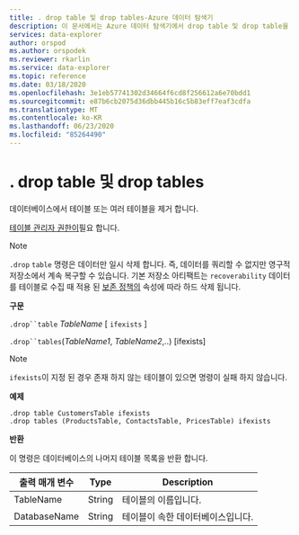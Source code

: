 ```yaml
---
title: . drop table 및 drop tables-Azure 데이터 탐색기
description: 이 문서에서는 Azure 데이터 탐색기에서 drop table 및 drop table을 설명 합니다.
services: data-explorer
author: orspod
ms.author: orspodek
ms.reviewer: rkarlin
ms.service: data-explorer
ms.topic: reference
ms.date: 03/18/2020
ms.openlocfilehash: 3e1eb57741302d34664f6cd8f256612a6e70bdd1
ms.sourcegitcommit: e87b6cb2075d36dbb445b16c5b83eff7eaf3cdfa
ms.translationtype: MT
ms.contentlocale: ko-KR
ms.lasthandoff: 06/23/2020
ms.locfileid: "85264490"
---
```

# <a name="drop-table-and-drop-tables"></a>. drop table 및 drop tables

데이터베이스에서 테이블 또는 여러 테이블을 제거 합니다.

[테이블 관리자 권한이](../management/access-control/role-based-authorization.md)필요 합니다.

> [!NOTE]
> `.drop` `table` 명령은 데이터만 일시 삭제 합니다. 즉, 데이터를 쿼리할 수 없지만 영구적 저장소에서 계속 복구할 수 있습니다. 기본 저장소 아티팩트는 `recoverability` 데이터를 테이블로 수집 때 적용 된 [보존 정책의](../management/retentionpolicy.md) 속성에 따라 하드 삭제 됩니다.

**구문**

`.drop``table` *TableName* [ `ifexists` ]

`.drop``tables`(*TableName1*, *TableName2*,..) [ifexists]

> [!NOTE]
> `ifexists`이 지정 된 경우 존재 하지 않는 테이블이 있으면 명령이 실패 하지 않습니다.

**예제**

```kusto
.drop table CustomersTable ifexists
.drop tables (ProductsTable, ContactsTable, PricesTable) ifexists
```

**반환**

이 명령은 데이터베이스의 나머지 테이블 목록을 반환 합니다.

| 출력 매개 변수 | Type   | Description                             |
|------------------|--------|-----------------------------------------|
| TableName        | String | 테이블의 이름입니다.                  |
| DatabaseName     | String | 테이블이 속한 데이터베이스입니다. |
